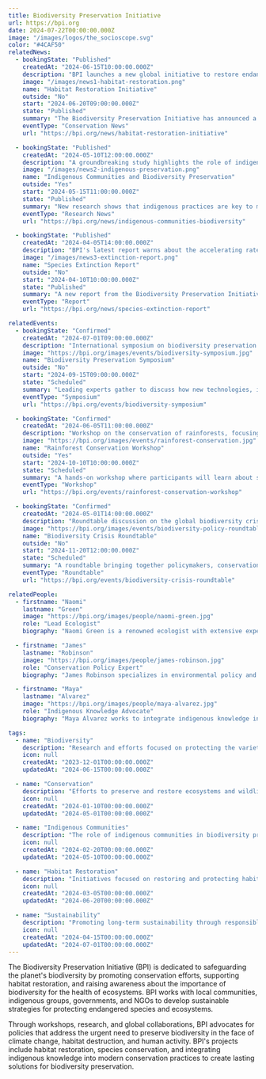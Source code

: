 ```yaml
---
title: Biodiversity Preservation Initiative
url: https://bpi.org
date: 2024-07-22T00:00:00.000Z
image: "/images/logos/the_socioscope.svg"
color: "#4CAF50"
relatedNews:
  - bookingState: "Published"
    createdAt: "2024-06-15T10:00:00.000Z"
    description: "BPI launches a new global initiative to restore endangered species habitats."
    image: "/images/news1-habitat-restoration.png"
    name: "Habitat Restoration Initiative"
    outside: "No"
    start: "2024-06-20T09:00:00.000Z"
    state: "Published"
    summary: "The Biodiversity Preservation Initiative has announced a global effort to restore critical habitats for endangered species in partnership with environmental organizations."
    eventType: "Conservation News"
    url: "https://bpi.org/news/habitat-restoration-initiative"

  - bookingState: "Published"
    createdAt: "2024-05-10T12:00:00.000Z"
    description: "A groundbreaking study highlights the role of indigenous communities in preserving biodiversity hotspots."
    image: "/images/news2-indigenous-preservation.png"
    name: "Indigenous Communities and Biodiversity Preservation"
    outside: "Yes"
    start: "2024-05-15T11:00:00.000Z"
    state: "Published"
    summary: "New research shows that indigenous practices are key to maintaining biodiversity in critical ecosystems around the world."
    eventType: "Research News"
    url: "https://bpi.org/news/indigenous-communities-biodiversity"

  - bookingState: "Published"
    createdAt: "2024-04-05T14:00:00.000Z"
    description: "BPI's latest report warns about the accelerating rate of species extinction due to habitat destruction."
    image: "/images/news3-extinction-report.png"
    name: "Species Extinction Report"
    outside: "No"
    start: "2024-04-10T10:00:00.000Z"
    state: "Published"
    summary: "A new report from the Biodiversity Preservation Initiative reveals alarming trends in species extinction, urging for immediate action to protect critical habitats."
    eventType: "Report"
    url: "https://bpi.org/news/species-extinction-report"

relatedEvents:
  - bookingState: "Confirmed"
    createdAt: "2024-07-01T09:00:00.000Z"
    description: "International symposium on biodiversity preservation and the role of technology in protecting endangered species."
    image: "https://bpi.org/images/events/biodiversity-symposium.jpg"
    name: "Biodiversity Preservation Symposium"
    outside: "No"
    start: "2024-09-15T09:00:00.000Z"
    state: "Scheduled"
    summary: "Leading experts gather to discuss how new technologies, including drones and AI, are being used to monitor and protect endangered species."
    eventType: "Symposium"
    url: "https://bpi.org/events/biodiversity-symposium"

  - bookingState: "Confirmed"
    createdAt: "2024-06-05T11:00:00.000Z"
    description: "Workshop on the conservation of rainforests, focusing on sustainable practices and community engagement."
    image: "https://bpi.org/images/events/rainforest-conservation.jpg"
    name: "Rainforest Conservation Workshop"
    outside: "Yes"
    start: "2024-10-10T10:00:00.000Z"
    state: "Scheduled"
    summary: "A hands-on workshop where participants will learn about sustainable conservation techniques and the role of local communities in preserving rainforests."
    eventType: "Workshop"
    url: "https://bpi.org/events/rainforest-conservation-workshop"

  - bookingState: "Confirmed"
    createdAt: "2024-05-01T14:00:00.000Z"
    description: "Roundtable discussion on the global biodiversity crisis and policy responses."
    image: "https://bpi.org/images/events/biodiversity-policy-roundtable.jpg"
    name: "Biodiversity Crisis Roundtable"
    outside: "No"
    start: "2024-11-20T12:00:00.000Z"
    state: "Scheduled"
    summary: "A roundtable bringing together policymakers, conservationists, and scientists to explore actionable solutions to the global biodiversity crisis."
    eventType: "Roundtable"
    url: "https://bpi.org/events/biodiversity-crisis-roundtable"

relatedPeople:
  - firstname: "Naomi"
    lastname: "Green"
    image: "https://bpi.org/images/people/naomi-green.jpg"
    role: "Lead Ecologist"
    biography: "Naomi Green is a renowned ecologist with extensive experience in habitat restoration and species conservation. She leads research initiatives at BPI focused on preserving endangered ecosystems."

  - firstname: "James"
    lastname: "Robinson"
    image: "https://bpi.org/images/people/james-robinson.jpg"
    role: "Conservation Policy Expert"
    biography: "James Robinson specializes in environmental policy and biodiversity protection laws. He has worked with governments and NGOs to develop policies aimed at curbing biodiversity loss."

  - firstname: "Maya"
    lastname: "Alvarez"
    image: "https://bpi.org/images/people/maya-alvarez.jpg"
    role: "Indigenous Knowledge Advocate"
    biography: "Maya Alvarez works to integrate indigenous knowledge into modern conservation efforts. She advocates for the recognition of indigenous communities as stewards of biodiversity."

tags:
  - name: "Biodiversity"
    description: "Research and efforts focused on protecting the variety of life on Earth."
    icon: null
    createdAt: "2023-12-01T00:00:00.000Z"
    updatedAt: "2024-06-15T00:00:00.000Z"

  - name: "Conservation"
    description: "Efforts to preserve and restore ecosystems and wildlife habitats."
    icon: null
    createdAt: "2024-01-10T00:00:00.000Z"
    updatedAt: "2024-05-01T00:00:00.000Z"

  - name: "Indigenous Communities"
    description: "The role of indigenous communities in biodiversity preservation and sustainable practices."
    icon: null
    createdAt: "2024-02-20T00:00:00.000Z"
    updatedAt: "2024-05-10T00:00:00.000Z"

  - name: "Habitat Restoration"
    description: "Initiatives focused on restoring and protecting habitats for endangered species."
    icon: null
    createdAt: "2024-03-05T00:00:00.000Z"
    updatedAt: "2024-06-20T00:00:00.000Z"

  - name: "Sustainability"
    description: "Promoting long-term sustainability through responsible resource management and conservation."
    icon: null
    createdAt: "2024-04-15T00:00:00.000Z"
    updatedAt: "2024-07-01T00:00:00.000Z"
---
```


The Biodiversity Preservation Initiative (BPI) is dedicated to safeguarding the planet's biodiversity by promoting conservation efforts, supporting habitat restoration, and raising awareness about the importance of biodiversity for the health of ecosystems. BPI works with local communities, indigenous groups, governments, and NGOs to develop sustainable strategies for protecting endangered species and ecosystems.

Through workshops, research, and global collaborations, BPI advocates for policies that address the urgent need to preserve biodiversity in the face of climate change, habitat destruction, and human activity. BPI's projects include habitat restoration, species conservation, and integrating indigenous knowledge into modern conservation practices to create lasting solutions for biodiversity preservation.
